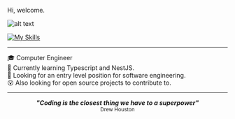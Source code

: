 
Hi, welcome.

![alt text](https://media.tenor.com/-kHJ5bxUwisAAAAd/smile-nod.gif "you like code? me too")

[![My Skills](https://skillicons.dev/icons?i=js,ts,html,css,react,nodejs)](https://skillicons.dev)
<hr>

<div>🎓 Computer Engineer</div>
<div>🌱 Currently learning Typescript and NestJS.</div>
<div>👀 Looking for an entry level position for software engineering.</div>
<div>😮 Also looking for open source projects to contribute to.</div>

<hr>

<p align='center'>
  <strong>
    <em>"Coding is the closest thing we have to a superpower"</em>
  </strong>
  <br>
  <sub>Drew Houston</sub>
</p>
